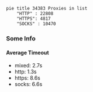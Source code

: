 
```mermaid
pie title 34383 Proxies in list
    "HTTP" : 22808
    "HTTPS": 4817
    "SOCKS" : 10470
```

### Some Info
#### Average Timeout

- mixed: 2.7s
- http: 1.3s
- https: 8.6s
- socks: 6.6s
